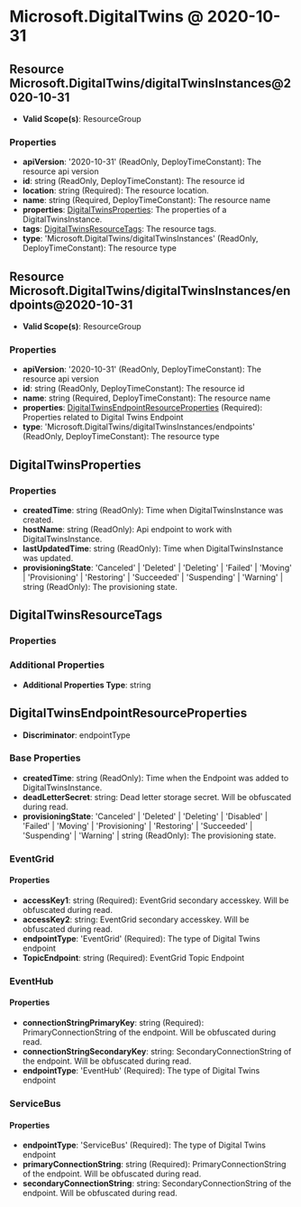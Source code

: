 # Microsoft.DigitalTwins @ 2020-10-31

## Resource Microsoft.DigitalTwins/digitalTwinsInstances@2020-10-31
* **Valid Scope(s)**: ResourceGroup
### Properties
* **apiVersion**: '2020-10-31' (ReadOnly, DeployTimeConstant): The resource api version
* **id**: string (ReadOnly, DeployTimeConstant): The resource id
* **location**: string (Required): The resource location.
* **name**: string (Required, DeployTimeConstant): The resource name
* **properties**: [DigitalTwinsProperties](#digitaltwinsproperties): The properties of a DigitalTwinsInstance.
* **tags**: [DigitalTwinsResourceTags](#digitaltwinsresourcetags): The resource tags.
* **type**: 'Microsoft.DigitalTwins/digitalTwinsInstances' (ReadOnly, DeployTimeConstant): The resource type

## Resource Microsoft.DigitalTwins/digitalTwinsInstances/endpoints@2020-10-31
* **Valid Scope(s)**: ResourceGroup
### Properties
* **apiVersion**: '2020-10-31' (ReadOnly, DeployTimeConstant): The resource api version
* **id**: string (ReadOnly, DeployTimeConstant): The resource id
* **name**: string (Required, DeployTimeConstant): The resource name
* **properties**: [DigitalTwinsEndpointResourceProperties](#digitaltwinsendpointresourceproperties) (Required): Properties related to Digital Twins Endpoint
* **type**: 'Microsoft.DigitalTwins/digitalTwinsInstances/endpoints' (ReadOnly, DeployTimeConstant): The resource type

## DigitalTwinsProperties
### Properties
* **createdTime**: string (ReadOnly): Time when DigitalTwinsInstance was created.
* **hostName**: string (ReadOnly): Api endpoint to work with DigitalTwinsInstance.
* **lastUpdatedTime**: string (ReadOnly): Time when DigitalTwinsInstance was updated.
* **provisioningState**: 'Canceled' | 'Deleted' | 'Deleting' | 'Failed' | 'Moving' | 'Provisioning' | 'Restoring' | 'Succeeded' | 'Suspending' | 'Warning' | string (ReadOnly): The provisioning state.

## DigitalTwinsResourceTags
### Properties
### Additional Properties
* **Additional Properties Type**: string

## DigitalTwinsEndpointResourceProperties
* **Discriminator**: endpointType

### Base Properties
* **createdTime**: string (ReadOnly): Time when the Endpoint was added to DigitalTwinsInstance.
* **deadLetterSecret**: string: Dead letter storage secret. Will be obfuscated during read.
* **provisioningState**: 'Canceled' | 'Deleted' | 'Deleting' | 'Disabled' | 'Failed' | 'Moving' | 'Provisioning' | 'Restoring' | 'Succeeded' | 'Suspending' | 'Warning' | string (ReadOnly): The provisioning state.
### EventGrid
#### Properties
* **accessKey1**: string (Required): EventGrid secondary accesskey. Will be obfuscated during read.
* **accessKey2**: string: EventGrid secondary accesskey. Will be obfuscated during read.
* **endpointType**: 'EventGrid' (Required): The type of Digital Twins endpoint
* **TopicEndpoint**: string (Required): EventGrid Topic Endpoint

### EventHub
#### Properties
* **connectionStringPrimaryKey**: string (Required): PrimaryConnectionString of the endpoint. Will be obfuscated during read.
* **connectionStringSecondaryKey**: string: SecondaryConnectionString of the endpoint. Will be obfuscated during read.
* **endpointType**: 'EventHub' (Required): The type of Digital Twins endpoint

### ServiceBus
#### Properties
* **endpointType**: 'ServiceBus' (Required): The type of Digital Twins endpoint
* **primaryConnectionString**: string (Required): PrimaryConnectionString of the endpoint. Will be obfuscated during read.
* **secondaryConnectionString**: string: SecondaryConnectionString of the endpoint. Will be obfuscated during read.


